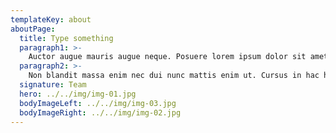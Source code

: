```yaml
---
templateKey: about
aboutPage:
  title: Type something
  paragraph1: >-
    Auctor augue mauris augue neque. Posuere lorem ipsum dolor sit amet consectetur adipiscing. Porta non pulvinar neque laoreet. Viverra ipsum nunc aliquet bibendum. Iaculis urna id volutpat lacus. Turpis egestas pretium aenean pharetra magna ac. Id cursus metus aliquam eleifend mi. Odio tempor orci dapibus ultrices in iaculis. Lacus luctus accumsan tortor posuere ac ut consequat semper. Tincidunt ornare massa eget egestas purus viverra accumsan. Odio euismod lacinia at quis. Sit amet nulla facilisi morbi. At varius vel pharetra vel turpis nunc eget lorem dolor. Feugiat vivamus at augue eget. Feugiat nisl pretium fusce id velit ut. Venenatis tellus in metus vulputate eu scelerisque felis imperdiet. Ut placerat orci nulla pellentesque. Laoreet suspendisse interdum consectetur libero id.
  paragraph2: >-
    Non blandit massa enim nec dui nunc mattis enim ut. Cursus in hac habitasse platea dictumst quisque sagittis purus Lorem ipsum dolor sit amet, consectetur adipiscing elit, sed do eiusmod tempor incididunt ut labore et dolore magna aliqua. Adipiscing commodo elit at imperdiet dui accumsan sit. Ipsum dolor sit amet consectetur adipiscing elit. Integer quis auctor elit sed. In pellentesque massa placerat duis ultricies. Interdum consectetur libero id faucibus nisl tincidunt. Condimentum mattis pellentesque id nibh tortor id aliquet
  signature: Team
  hero: ../../img/img-01.jpg
  bodyImageLeft: ../../img/img-03.jpg
  bodyImageRight: ../../img/img-02.jpg
---
```

